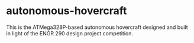 # autonomous-hovercraft
This is the ATMega328P-based autonomous hovercraft designed and built in light of the ENGR 290 design project competition.

